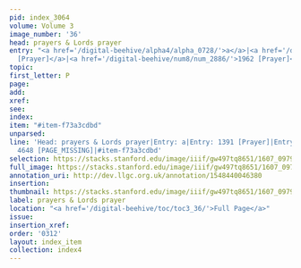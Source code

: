 ```yaml
---
pid: index_3064
volume: Volume 3
image_number: '36'
head: prayers & Lords prayer
entry: "<a href='/digital-beehive/alpha4/alpha_0728/'>a</a>|<a href='/digital-beehive/num6/num_1992/'>1391
  [Prayer]</a>|<a href='/digital-beehive/num8/num_2886/'>1962 [Prayer]</a>|4648 [PAGE_MISSING]"
topic:
first_letter: P
page:
add:
xref:
see:
index:
item: "#item-f73a3cdbd"
unparsed:
line: 'Head: prayers & Lords prayer|Entry: a|Entry: 1391 [Prayer]|Entry: 1962 [Prayer]|Entry:
  4648 [PAGE_MISSING]|#item-f73a3cdbd'
selection: https://stacks.stanford.edu/image/iiif/gw497tq8651/1607_0979/1901,1019,703,161/full/0/default.jpg
full_image: https://stacks.stanford.edu/image/iiif/gw497tq8651/1607_0979/full/full/0/default.jpg
annotation_uri: http://dev.llgc.org.uk/annotation/1548440046380
insertion:
thumbnail: https://stacks.stanford.edu/image/iiif/gw497tq8651/1607_0979/1901,1019,703,161/150,/0/default.jpg
label: prayers & Lords prayer
location: "<a href='/digital-beehive/toc/toc3_36/'>Full Page</a>"
issue:
insertion_xref:
order: '0312'
layout: index_item
collection: index4
---
```

